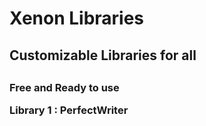 # Xenon Libraries
<h2> Customizable Libraries for all <h2>
<h3> Free and Ready to use
  
<b> Library 1 : PerfectWriter </b>
    
